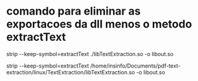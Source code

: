 # comando para eliminar as exportacoes da dll menos o metodo  extractText
strip --keep-symbol=extractText ./libTextExtraction.so -o libout.so

strip --keep-symbol=extractText /home/insinfo/Documents/pdf-text-extraction/linux/TextExtraction/libTextExtraction.so -o libout.so